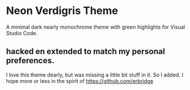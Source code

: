 # Neon Verdigris Theme

A minimal dark nearly monochrome theme with green highlights for Visual Studio
Code.

## hacked en extended to match my personal preferences.

I love this theme dearly, but was missing a little bit stuff in it. So I added. I hope more or less in the spirit of https://github.com/erbridge
